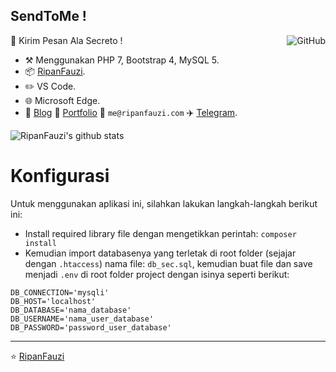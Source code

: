 ## SendToMe ! 

<a href="https://github.com/RipanF/sendToMe"><img align="right" alt="GitHub" src="https://img.shields.io/github/watchers/RipanF/sendToMe"></a>
  
:wave: Kirim Pesan Ala Secreto !

- :hammer_and_pick: Menggunakan PHP 7, Bootstrap 4, MySQL 5.
- :package: [RipanFauzi](https://github.com/RipanF).
- :pencil2: VS Code.
- :globe_with_meridians: Microsoft Edge.
- :memo: [Blog](https://ripanfauzi.blogspot.com) :card_index: [Portfolio](http://ripanfauzi.com/#resume) :email: `me@ripanfauzi.com` :airplane: [Telegram](https://t.me/ripan_fauzi).

![RipanFauzi's github stats](https://github-readme-stats.vercel.app/api?username=RipanF&theme=darcula&show_icons=true&hide=prs)


# Konfigurasi
Untuk menggunakan aplikasi ini, silahkan lakukan langkah-langkah berikut ini:

- Install required library file dengan mengetikkan perintah: `composer install`
- Kemudian import databasenya yang terletak di root folder (sejajar dengan `.htaccess`) nama file: `db_sec.sql`, kemudian buat file dan save menjadi `.env` di root folder project dengan isinya seperti berikut:

```
DB_CONNECTION='mysqli'
DB_HOST='localhost'
DB_DATABASE='nama_database'
DB_USERNAME='nama_user_database'
DB_PASSWORD='password_user_database'
```

---
⭐️ [RipanFauzi](https://github.com/RipanF)

